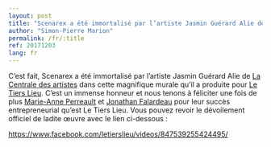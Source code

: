 ```yaml
---
layout: post
title: "Scenarex a été immortalisé par l’artiste Jasmin Guérard Alie de La Centrale des artistes"
author: "Simon-Pierre Marion"
permalink: /fr/:title
ref: 20171203
lang: fr
---
```


C’est fait, Scenarex a été immortalisé par l’artiste Jasmin Guérard Alie de [La Centrale des artistes](https://www.facebook.com/lacentraledesartistes/) dans cette magnifique murale qu’il a produite pour [Le Tiers Lieu](https://www.facebook.com/letierslieu/). C’est un immense honneur et nous tenons à féliciter une fois de plus [Marie-Anne Perreault](https://www.facebook.com/marieanne.perreault) et [Jonathan Falardeau](https://www.facebook.com/jonathan.falardeau) pour leur succès entrepreneurial qu’est Le Tiers Lieu. Vous pouvez revoir le dévoilement officiel de ladite œuvre avec le lien ci-dessous :

<https://www.facebook.com/letierslieu/videos/847539255424495/>
